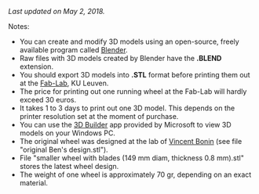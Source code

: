 <i>Last updated on May 2, 2018.</i>
<p>
Notes:</br>
<ul>
<li>You can create and modify 3D models using an open-source, freely available program called <a href='https://www.blender.org/'>Blender</a>.</li>
<li>Raw files with 3D models created by Blender have the <b>.BLEND</b> extension.</li>
<li>You should export 3D models into <b>.STL</b> format before printing them out at the <a href='https://www.fablab-leuven.be/'>Fab-Lab</a>, KU Leuven.</li>
<li>The price for printing out one running wheel at the Fab-Lab will hardly exceed 30 euros.</li>
<li>It takes 1 to 3 days to print out one 3D model. This depends on the printer resolution set at the moment of purchase.</li>
<li>You can use the <a href='https://www.microsoft.com/en-us/store/p/3d-builder/9wzdncrfj3t6'>3D Builder</a> app provided by Microsoft to view 3D models on your Windows PC.</li>
<li>The original wheel was designed at the lab of <a href='http://www.vib.be/en/research/scientists/Pages/Vincent-Bonin-Lab.aspx'>Vincent Bonin</a> (see file "original Ben's design.stl").</li>
<li>File "smaller wheel with blades (149 mm diam, thickness 0.8 mm).stl" stores the latest wheel design.</li>
<li>The weight of one wheel is approximately 70 gr, depending on an exact material.</li> 
</ul>